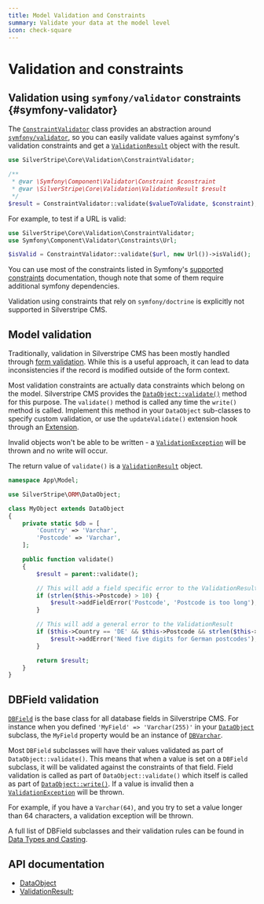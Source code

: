 ```yaml
---
title: Model Validation and Constraints
summary: Validate your data at the model level
icon: check-square
---
```


# Validation and constraints

## Validation using `symfony/validator` constraints {#symfony-validator}

The [`ConstraintValidator`](api:SilverStripe\Core\Validation\ConstraintValidator) class provides an abstraction around [`symfony/validator`](https://symfony.com/doc/current/components/validator.html), so you can easily validate values against symfony's validation constraints and get a [`ValidationResult`](api:SilverStripe\Core\Validation\ValidationResult) object with the result.

```php
use SilverStripe\Core\Validation\ConstraintValidator;

/**
 * @var \Symfony\Component\Validator\Constraint $constraint
 * @var \SilverStripe\Core\Validation\ValidationResult $result
 */
$result = ConstraintValidator::validate($valueToValidate, $constraint);
```

For example, to test if a URL is valid:

```php
use SilverStripe\Core\Validation\ConstraintValidator;
use Symfony\Component\Validator\Constraints\Url;

$isValid = ConstraintValidator::validate($url, new Url())->isValid();
```

You can use most of the constraints listed in Symfony's [supported constraints](https://symfony.com/doc/current/reference/constraints.html) documentation, though note that some of them require additional symfony dependencies.

Validation using constraints that rely on `symfony/doctrine` is explicitly not supported in Silverstripe CMS.

## Model validation

Traditionally, validation in Silverstripe CMS has been mostly handled through [form validation](../forms/validation). While this is a useful approach, it can lead to data inconsistencies if the record is modified outside of the form context.

Most validation constraints are actually data constraints which belong on the model. Silverstripe CMS provides the
[`DataObject::validate()`](api:SilverStripe\ORM\DataObject::validate()) method for this purpose. The `validate()` method is
called any time the `write()` method is called. Implement this method in your `DataObject`
sub-classes to specify custom validation, or use the `updateValidate()` extension hook through an [Extension](api:SilverStripe\Core\Extension).

Invalid objects won't be able to be written - a [`ValidationException`](api:SilverStripe\Core\Validation\ValidationException) will be thrown and no write will occur.

The return value of `validate()` is a [`ValidationResult`](api:SilverStripe\Core\Validation\ValidationResult) object.

```php
namespace App\Model;

use SilverStripe\ORM\DataObject;

class MyObject extends DataObject
{
    private static $db = [
        'Country' => 'Varchar',
        'Postcode' => 'Varchar',
    ];

    public function validate()
    {
        $result = parent::validate();

        // This will add a field specific error to the ValidationResult
        if (strlen($this->Postcode) > 10) {
            $result->addFieldError('Postcode', 'Postcode is too long');
        }

        // This will add a general error to the ValidationResult
        if ($this->Country == 'DE' && $this->Postcode && strlen($this->Postcode) !== 5) {
            $result->addError('Need five digits for German postcodes');
        }

        return $result;
    }
}
```

## DBField validation

[`DBField`](api:SilverStripe\ORM\FieldType\DBField) is the base class for all database fields in Silverstripe CMS. For instance when you defined `'MyField' => 'Varchar(255)'` in your [`DataObject`](api:SilverStripe\ORM\DataObject) subclass, the `MyField` property would be an instance of [`DBVarchar`](api:SilverStripe\ORM\FieldType\DBVarchar).

Most `DBField` subclasses will have their values validated as part of `DataObject::validate()`. This means that when a value is set on a `DBField` subclass, it will be validated against the constraints of that field. Field validation is called as part of `DataObject::validate()` which itself is called as part of [`DataObject::write()`](api:SilverStripe\ORM\DataObject::write()). If a value is invalid then a [`ValidationException`](api:SilverStripe\ORM\Validation\ValidationException) will be thrown.

For example, if you have a `Varchar(64)`, and you try to set a value longer than 64 characters, a validation exception will be thrown.

A full list of DBField subclasses and their validation rules can be found in [Data Types and Casting](data_types_and_casting).

## API documentation

- [DataObject](api:SilverStripe\ORM\DataObject)
- [ValidationResult](api:SilverStripe\Core\Validation\ValidationResult);
